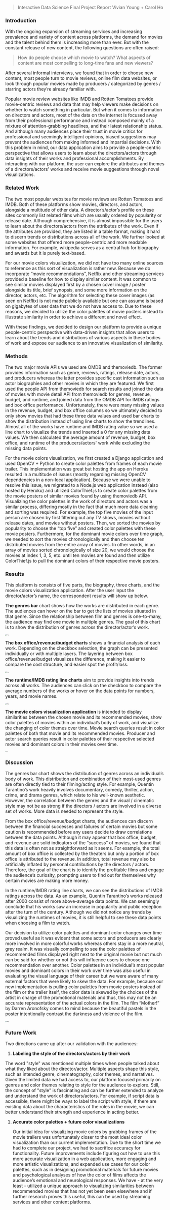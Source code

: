 > Interactive Data Science Final Project Report                                               Vivian Young + Carol Ho

### Introduction

With the ongoing expansion of streaming services and increasing prevalence and variety of content across platforms, the demand for movies and the talent behind them is increasing more than ever. But with the constant release of new content, the following questions are often raised:

> How do people choose which movie to watch? What aspects of content are most compelling to long-time fans and new viewers?

After several informal interviews, we found that in order to choose new content, most people turn to movie reviews, online film data websites, or look through popular movies made by producers / categorized by genres / starring actors they’re already familiar with. 

Popular movie review websites like IMDB and Rotten Tomatoes provide movie-centric reviews and data that may help viewers make decisions on whether to watch something in particular. But when it comes to information on directors and actors, most of the data on the internet is focused away from their professional performance and instead composed mainly of a mixture of attention-grabbing headlines, and their latest relationship status. And although many audiences place their trust in movie critics for professional and seemingly intelligent opinions, biased suggestions may prevent the audiences from making informed and impartial decisions. With this problem in mind, our data application aims to provide a people-centric perspective that allows users to learn about the directors/actors through data insights of their works and professional accomplishments. By interacting with our platform, the user can explore the attributes and themes of a directors/actors' works and receive movie suggestions through novel visualizations. 

### Related Work

The two most popular websites for movie reviews are Rotten Tomatoes and IMDB. Both of these platforms show movies, directors, and actors, alongside a multitude of other data. A director’s/actor’s profile on these sites commonly list related films which are usually ordered by popularity or release date. Although comprehensive, it is almost impossible for the users to learn about the directors/actors from the attributes of the work. Even if the attributes are provided, they are listed in a table format, making it hard to discern trends or distributions across all of the work. We further looked at some websites that offered more people-centric and more readable information. For example, wikipedia serves as a central hub for biography and awards but it is purely text-based.

For our movie colors visualization, we did not have too many online sources to reference as this sort of visualization is rather new. Because we do incorporate “movie recommendations”, Netflix and other streaming services provided a baseline for how to display similar content. It was common to see similar movies displayed first by a chosen cover image / poster alongside its title, brief synopsis, and some more information on the director, actors, etc. The algorithm for selecting these cover images (as seen on Netflix) is not made publicly available but one can assume is based on gigabytes of user data that we do not have access to. Due to these reasons, we decided to utilize the color palettes of movie posters instead to illustrate similarity in order to achieve a different and novel effect.

With these findings, we decided to design our platform to provide a unique people-centric perspective with data-driven insights that allow users to learn about the trends and distributions of various aspects in these bodies of work and expose our audience to an innovative visualization of similarity. 

### Methods

The two major movie APIs we used are OMDB and themoviedb. The former provides information such as genre, reviews, ratings, release date, actors, and producers whereas the latter provides specific cast information such as actor biographies and other movies in which they are featured. We first used the people API from themoviedb for search results and joined the data of movies with movie detail API from themoviedb for genres, revenue, budget, and runtime, and joined data from the OMDB API for IMDB ratings and box office performance.
Unfortunately, there were many missing values in the revenue, budget, and box office columns so we ultimately decided to only show movies that had these three data values and used bar charts to show the distribution instead of using line charts to show the trendlines. Almost all of the works have runtime and IMDB rating value so we used a line chart to visualize the trends and inserted a 0 for any missing data values. We then calculated the average amount of revenue, budget, box office, and runtime of the producers/actors' work while excluding the missing data points. 

For the movie colors visualization, we first created a Django application and used OpenCV + Python to create color palettes from frames of each movie trailer. This implementation was great but hosting the app on Heroku resulted in a multitude of issues (mostly regarding missing OpenCV dependencies in a non-local application). Because we were unable to resolve this issue, we migrated to a Node.js web application instead (also hosted by Heroku) and utilized ColorThief.js to create color palettes from the movie posters of similar movies found by using themoviedb API. Visualizing the color palettes in the work of directors and actors was a similar process, differing mostly in the fact that much more data cleaning and sorting was required. For example, the top five movies of the input person are chosen by first filtering out any TV shows, movies without release dates, and movies without posters. Then, we sorted the movies by popularity to choose the “top five” and created color palettes with these movie posters. Furthermore, for the dominant movie colors over time graph, we needed to sort the movies chronologically and then choose ten distributed movies from the entire array of movies. In other words, in an array of movies sorted chronologically of size 20, we would choose the movies at index 1, 3, 5, etc. until ten movies are found and then utilize ColorThief.js to pull the dominant colors of their respective movie posters.

### Results

This platform is consists of five parts, the biography, three charts, and the movie colors visualization application. After the user input the director/actor’s name, the correspondent results will show up below.

**The genres bar** chart shows how the works are distributed in each genre. The audiences can hover on the bar to get the lists of movies situated in that genre. Since the relationship between film and genres is one-to-many, the audience may find one movie in multiple genres. The goal of this chart is to show the distribution of genres across the director/actor’s work.

<img src="https://lh5.googleusercontent.com/07qq8v-mutwBaMxruPXp_gnZfb7rDPPc_b9Z499n6owUmH5wthO2GOzeTABIyD36Njbs0QgmO4qd0v6yl1Tcs2zKATUi-kGdA9aY3C7pZsMeyIcysTSqJ_z_SoaDVv_m4ARKKhYF" alt="img" style="zoom:25%;" />

**The box office/revenue/budget charts** shows a financial analysis of each work. Depending on the checkbox selection, the graph can be presented individually or with multiple layers. The layering between box office/revenue/budget visualizes the difference, making it easier to compare the cost structure, and easier spot the profit/loss.

<img src="https://lh5.googleusercontent.com/Q3wiXmjCrxkxQXJRtyhlk3XzvIDCnfTqMVdASAdUo2VZpJxSdB7YuJnGTu-LHN5RpJpmiRuyVvMCeltpkr43Sv1kA0Zw8VdKR5BdtNRLWHOtIUMZXefVSo4NnaHRg986RjDn-tor" alt="img" style="zoom:25%;" />

**The runtime/IMDB rating line charts** aim to provide insights into trends across all works. The audiences can click on the checkbox to compare the average numbers of the works or hover on the data points for numbers, years, and movie names. 

<img src="https://lh3.googleusercontent.com/QjD4JxYScDn5p8DJjwBl_sMepV12PVRyv8t4uoFS2cSqwkNXYVpl7U800MnGmeyB4e1l8OAplr66IpQhMtcgQN1n9cmI1C4MBJIfWPbZeVYv-ZwJcXsT0MpQRlDCW9nyPVElYJBH" alt="img" style="zoom:25%;" />

**The movie colors visualization application** is intended to display similarities between the chosen movie and its recommended movies, show color palettes of movies within an individual’s body of work, and visualize the changing of color themes over time. Movie search queries result in color palettes of both that movie and its recommended movies. Producer and actor search queries result in color palettes of their respective selected movies and dominant colors in their movies over time.

<img src="https://user-images.githubusercontent.com/7588145/117395547-24421400-aec6-11eb-98ef-70c49086d15c.png" alt="unknown" style="zoom:10%;" />

### Discussion

The genres bar chart shows the distribution of genres across an individual’s body of work. This distribution and combination of their most-used genres are often directly tied to their filming/acting style. For example, Quentin Tarantino’s work heavily involves documentary, comedy, thriller, action, crime, and drama genres, which relate to his well-known aesthetic. However, the correlation between the genres and the visual / cinematic style may not be as strong if the directors / actors are involved in a diverse set of works. More data is needed to represent the style. 

From the box office/revenue/budget charts, the audiences can discern between the financial successes and failures of certain movies but some caution is recommended before any users decide to draw correlations between the data points. Although it may appear that box office, budget, and revenue are solid indicators of the “success” of movies, we found that this data is often not as straightforward as it seems. For example, the total amount of box office is collected by the theaters but only a portion of box office is attributed to the revenue. In addition, total revenue may also be artificially inflated by personal contributions by the directors / actors. Therefore, the goal of the chart is to identify the profitable films and engage the audience’s curiosity, prompting users to find out for themselves why certain movies are making more money.

In the runtime/IMDB rating line charts, we can see the distributions of IMDB ratings across the data. As an example, Quentin Tarantino’s works released after 2000 consist of more above-average data points. We can seemingly conclude that his works saw an increase in popularity and public reception after the turn of the century. Although we did not notice any trends by visualizing the runtimes of movies, it is still helpful to see these data points when choosing a film to watch.

Our decision to utilize color palettes and dominant color changes over time proved useful as it was evident that some actors and producers are clearly more involved in more colorful works whereas others stay in a more neutral, grey realm. It was visually compelling to see the color palettes of recommended films displayed right next to the original movie but not much can be said for whether or not this will influence users to choose one recommendation over another. Color palettes in an individual’s most popular movies and dominant colors in their work over time was also useful in evaluating the visual language of their career but we were aware of many external factors that were likely to skew the data. For example, because our new implementation is pulling color palettes from movie posters instead of the film or the trailer itself, the color data is skewed by the choices of the artist in charge of the promotional materials and thus, this may not be an accurate representation of the actual colors in the film. The film “Mother!” by Darren Aronofsky comes to mind because the beautiful pastels in the poster intentionally contrast the darkness and violence of the film. 

<img src="https://lh4.googleusercontent.com/MkreOrSlEsUHULTMr1H_csNuyWAqQ4uNKGJNoPs4NtV4YJIOKcSxxsCBwQV--GW1UF2ebVfFYlPRite-qDoURSnZKfKnjPC-toGsTaJuSDCVr232FqpnUJYaRRmjSMc40Gi4-P1B" alt="img" style="zoom:25%;" />

 ### Future Work

Two directions came up after our validation with the audiences: 

1. **Labeling the style of the directors/actors by their work**

The word "style" was mentioned multiple times when people talked about what they liked about the director/actor. Multiple aspects shape this style, such as intended genre, cinematography, color themes, and narratives. Given the limited data we had access to, our platform focused primarily on genres and color themes relating to style for the audience to explore. Still, the concept of "style" is fascinating and can be further extended to analyze and understand the work of directors/actors. For example, if script data is accessible, there might be ways to label the script with style, if there are existing data about the characteristics of the roles in the movie, we can better understand their strength and experience in acting better. 

1. **Accurate color palettes + future color visualizations**

   Our initial idea for visualizing movie colors by grabbing frames of the movie trailers was unfortunately closer to the most ideal color visualization than our current implementation. Due to the short time we had to complete our project, we had to sacrifice accuracy for functionality. Future improvements include figuring out how to use this more accurate visualization in a web application, more engaging and more artistic visualizations, and expanded use cases for our color palettes, such as in designing promotional materials for future movies and psychological analyses of how the color of films affects the audience’s emotional and neurological responses. We have - at the very least - utilized a unique approach to visualizing similarities between recommended movies that has not yet been seen elsewhere and if further research proves this useful, this can be used by streaming services and other content platforms.

